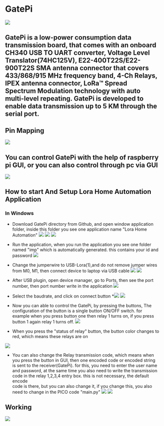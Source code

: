 # GatePi
<img src= "https://github.com/sbcshop/GatePi/blob/main/images/img4.png" />

## GatePi is a low-power consumption data transmission board, that comes with an onboard CH340 USB TO UART converter, Voltage Level Translator(74HC125V), E22-400T22S/E22-900T22S SMA antenna connector that covers 433/868/915 MHz frequency band, 4-Ch Relays, IPEX antenna connector, LoRa™ Spread Spectrum Modulation technology with auto multi-level repeating. GatePi is developed to enable data transmission up to 5 KM through the serial port.

## Pin Mapping
<img src= "https://github.com/sbcshop/GatePi/blob/main/images/img1.png" />

## You can control GatePi with the help of raspberry pi GUI, or you can also control through pc via GUI
<img src="https://github.com/sbcshop/GatePi/blob/main/images/img7.JPG" />

## How to start And Setup Lora Home Automation Application
### In Windows
  * Download GatePi directory from Github, and open window application folder, inside this folder you see one application name "Lora Home Automation"
    <img src="https://github.com/sbcshop/GatePi/blob/main/images/imgs7.JPG" />
    <img src="https://github.com/sbcshop/GatePi/blob/main/images/imgs13.JPG" />
    <img src="https://github.com/sbcshop/GatePi/blob/main/images/imgs1.JPG" />
  
  * Run the application, when you run the application you see one folder named "imp" which is automatically generated. this contains your id and password
    <img src="https://github.com/sbcshop/GatePi/blob/main/images/imgs2.JPG" />
  
  * Change the jumperwire to USB-Lora(1),and do not remove jumper wires from M0, M1, then connect device to laptop via USB cable
     <img src="https://github.com/sbcshop/GatePi/blob/main/images/imgs15.JPG" />
     <img src="https://github.com/sbcshop/GatePi/blob/main/images/imgs14.JPG" />
   
  * After USB plugin, open device manager, go to Ports, then see the port number, then port number write in the application
    <img src="https://github.com/sbcshop/GatePi/blob/main/images/imgs3.JPG" />

  * Select the baudrate, and click on connect button
    *<img src="https://github.com/sbcshop/GatePi/blob/main/images/imgs4.JPG" />
    <img src="https://github.com/sbcshop/GatePi/blob/main/images/imgs5.JPG" />
   
  * Now you can able to control the GatePi, by pressing the buttons, The configuration of the button is a single button ON/OFF switch. for example when you press button one then relay 1 
    turns on, if you press button 1 again relay 1 turns off. 
    <img src="https://github.com/sbcshop/GatePi/blob/main/images/imgs6.JPG" />
   
  * When you press the "status of relay" button, the button color changes to red, which means these relays are on
   <img src="https://github.com/sbcshop/GatePi/blob/main/images/imgs12.JPG" />
   
  * You can also change the Relay transmission code, which means when you press the button in GUI, then one encoded code or encoded string is sent to the receiver(GatePi). for this, you 
    need to enter the user name and password, at the same time you also need to write the transmission code in the relay 1,2,3,4 entry box. this is not necessary, the default encode     
    code is there, but you can also change it, if you change this, you also need to change in the PICO code "main.py"
     <img src="https://github.com/sbcshop/GatePi/blob/main/images/imgs8.JPG" />
     <img src="https://github.com/sbcshop/GatePi/blob/main/images/imgs16.JPG" />
  
   
## Working
<img src="https://github.com/sbcshop/GatePi/blob/main/images/giff.gif" />


